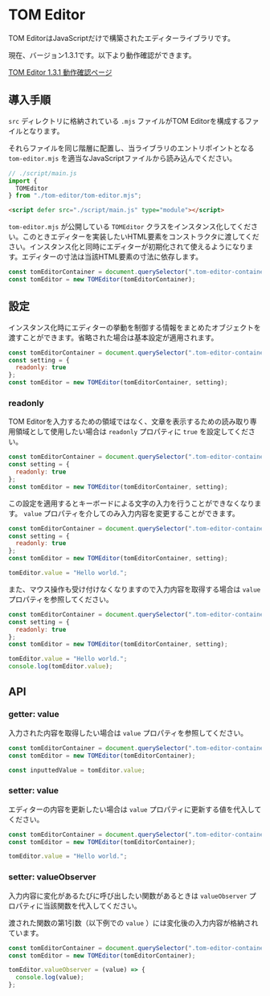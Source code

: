 # TOM Editor

TOM EditorはJavaScriptだけで構築されたエディターライブラリです。

現在、バージョン1.3.1です。以下より動作確認ができます。

[TOM Editor 1.3.1 動作確認ページ](https://tomomoss.github.io/tom-editor/)

## 導入手順

`src` ディレクトリに格納されている `.mjs` ファイルがTOM Editorを構成するファイルとなります。

それらファイルを同じ階層に配置し、当ライブラリのエントリポイントとなる `tom-editor.mjs` を適当なJavaScriptファイルから読み込んでください。

```javascript
// ./script/main.js
import {
  TOMEditor
} from "./tom-editor/tom-editor.mjs";
```

```html
<script defer src="./script/main.js" type="module"></script>
```

`tom-editor.mjs` が公開している `TOMEditor` クラスをインスタンス化してください。このときエディターを実装したいHTML要素をコンストラクタに渡してください。インスタンス化と同時にエディターが初期化されて使えるようになります。エディターの寸法は当該HTML要素の寸法に依存します。

```javascript
const tomEditorContainer = document.querySelector(".tom-editor-container");
const tomEditor = new TOMEditor(tomEditorContainer);
```

## 設定

インスタンス化時にエディターの挙動を制御する情報をまとめたオブジェクトを渡すことができます。省略された場合は基本設定が適用されます。

```javascript
const tomEditorContainer = document.querySelector(".tom-editor-container");
const setting = {
  readonly: true
};
const tomEditor = new TOMEditor(tomEditorContainer, setting);
```

### readonly

TOM Editorを入力するための領域ではなく、文章を表示するための読み取り専用領域として使用したい場合は `readonly` プロパティに `true` を設定してください。

```javascript
const tomEditorContainer = document.querySelector(".tom-editor-container");
const setting = {
  readonly: true
};
const tomEditor = new TOMEditor(tomEditorContainer, setting);
```

この設定を適用するとキーボードによる文字の入力を行うことができなくなります。 `value` プロパティを介してのみ入力内容を変更することができます。

```javascript
const tomEditorContainer = document.querySelector(".tom-editor-container");
const setting = {
  readonly: true
};
const tomEditor = new TOMEditor(tomEditorContainer, setting);

tomEditor.value = "Hello world.";
```

また、マウス操作も受け付けなくなりますので入力内容を取得する場合は `value` プロパティを参照してください。

```javascript
const tomEditorContainer = document.querySelector(".tom-editor-container");
const setting = {
  readonly: true
};
const tomEditor = new TOMEditor(tomEditorContainer, setting);

tomEditor.value = "Hello world.";
console.log(tomEditor.value);
```

## API

### getter: value

入力された内容を取得したい場合は `value` プロパティを参照してください。

```javascript
const tomEditorContainer = document.querySelector(".tom-editor-container");
const tomEditor = new TOMEditor(tomEditorContainer);

const inputtedValue = tomEditor.value;
```

### setter: value

エディターの内容を更新したい場合は `value` プロパティに更新する値を代入してください。

```javascript
const tomEditorContainer = document.querySelector(".tom-editor-container");
const tomEditor = new TOMEditor(tomEditorContainer);

tomEditor.value = "Hello world.";
```

### setter: valueObserver

入力内容に変化があるたびに呼び出したい関数があるときは `valueObserver` プロパティに当該関数を代入してください。

渡された関数の第1引数（以下例での `value` ）には変化後の入力内容が格納されています。

```javascript
const tomEditorContainer = document.querySelector(".tom-editor-container");
const tomEditor = new TOMEditor(tomEditorContainer);

tomEditor.valueObserver = (value) => {
  console.log(value);
};
```
